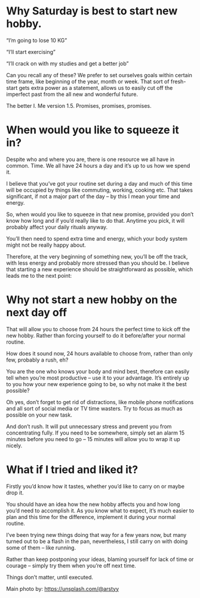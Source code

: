 # Why Saturday is best to start new hobby.

“I’m going to lose 10 KG”

“I’ll start exercising”

“I’ll crack on with my studies and get a better job”

Can you recall any of these? We prefer to set ourselves goals within certain time frame, like beginning of the year, month or week. That sort of fresh-start gets extra power as a statement, allows us to easily cut off the imperfect past from the all new and wonderful future.

The better I. Me version 1.5. Promises, promises, promises.

# When would you like to squeeze it in?

Despite who and where you are, there is one resource we all have in common. Time. We all have 24 hours a day and it’s up to us how we spend it.

I believe that you’ve got your routine set during a day and much of this time will be occupied by things like commuting, working, cooking etc. That takes significant, if not a major part of the day &#8211; by this I mean your time and energy.

So, when would you like to squeeze in that new promise, provided you don’t know how long and if you’d really like to do that. Anytime you pick, it will probably affect your daily rituals anyway.

You’ll then need to spend extra time and energy, which your body system might not be really happy about.

Therefore, at the very beginning of something new, you’ll be off the track, with less energy and probably more stressed than you should be. I believe that starting a new experience should be straightforward as possible, which leads me to the next point:

# Why not start a new hobby on the next day off

That will allow you to choose from 24 hours the perfect time to kick off the new hobby. Rather than forcing yourself to do it before/after your normal routine.

How does it sound now, 24 hours available to choose from, rather than only few, probably a rush, eh?

You are the one who knows your body and mind best, therefore can easily tell when you’re most productive &#8211; use it to your advantage. It’s entirely up to you how your new experience going to be, so why not make it the best possible?

Oh yes, don’t forget to get rid of distractions, like mobile phone notifications and all sort of social media or TV time wasters. Try to focus as much as possible on your new task.

And don’t rush. It will put unnecessary stress and prevent you from concentrating fully. If you need to be somewhere, simply set an alarm 15 minutes before you need to go &#8211; 15 minutes will allow you to wrap it up nicely.

# What if I tried and liked it?

Firstly you’d know how it tastes, whether you’d like to carry on or maybe drop it.

You should have an idea how the new hobby affects you and how long you’d need to accomplish it. As you know what to expect, it&#8217;s much easier to plan and this time for the difference, implement it during your normal routine.

I&#8217;ve been trying new things doing that way for a few years now, but many turned out to be a flash in the pan, nevertheless, I still carry on with doing some of them &#8211; like running.

Rather than keep postponing your ideas, blaming yourself for lack of time or courage &#8211; simply try them when you&#8217;re off next time.

Things don’t matter, until executed.

Main photo by: https://unsplash.com/@arstyy

